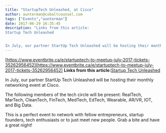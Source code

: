```yaml
---
title: "StartupTech Unleashed, at Cisco"
author: aunterman@cobaltcounsel.com
tags: ["Events","aunterman"]
date: 2017-06-29 16:35:45
description: "Links from this article:
Startup Tech Unleashed


In July, our partner StartUp Tech Unleashed will be hosting their monthly networking event at Cisco..."
---
```


[https://www.eventbrite.ca/e/startuptech-to-meetup-july-2017-tickets-35262956452](https://www.eventbrite.ca/e/startuptech-to-meetup-july-2017-tickets-35262956452)
**Links from this article:**[Startup Tech Unleashed](https://www.eventbrite.ca/e/startuptech-to-meetup-july-2017-tickets-35262956452)

In July, our partner StartUp Tech Unleashed will be hosting their monthly networking event at Cisco. 

The following members of the tech circle will be present: RealTech, MarTech, CleanTech, FinTech, MedTech, EdTech, Wearable, AR/VR, IOT, and Big Data. 

This is a perfect event to network with fellow entrepreneurs, startup founders, tech enthusiasts or to just meet new people. Grab a bite and have a great night!